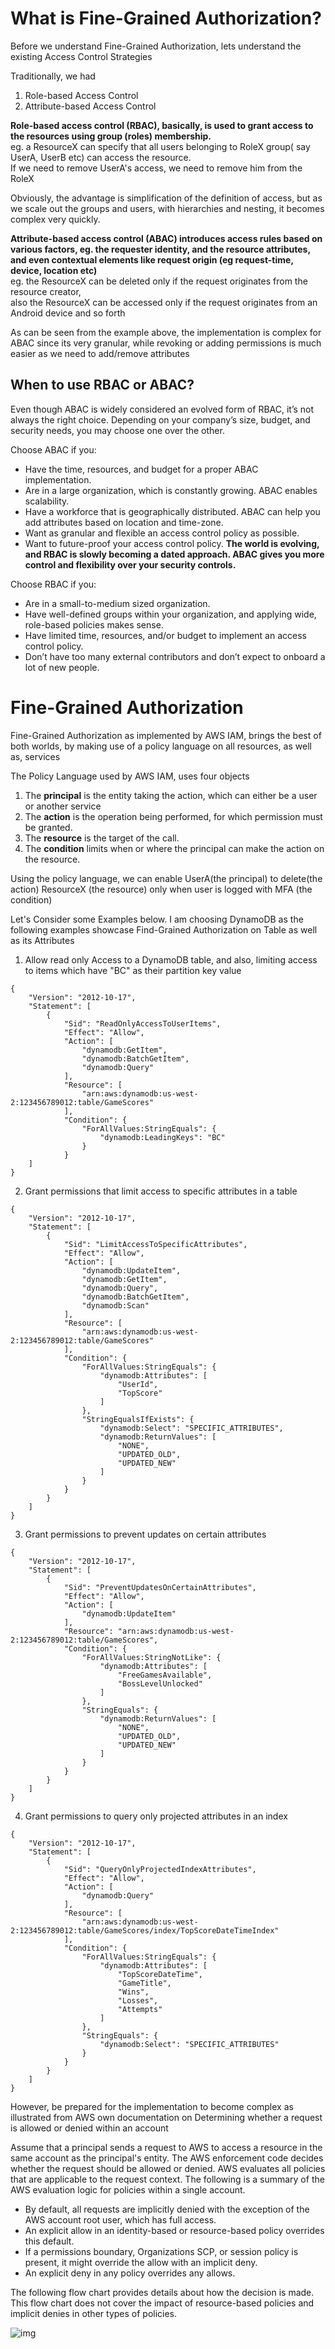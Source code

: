 # What is Fine-Grained Authorization?

Before we understand Fine-Grained Authorization, lets understand the existing Access Control Strategies

Traditionally, we had
1. Role-based Access Control
2. Attribute-based Access Control

**Role-based access control (RBAC), basically, is used to grant access to the resources using group (roles) membership.**  
eg. a ResourceX can specify that all users belonging to RoleX group( say UserA, UserB etc) can access the resource.  
If we need to remove UserA's access, we need to remove him from the RoleX

Obviously, the advantage is simplification of the definition of access, but as we scale out the groups and users, with hierarchies and nesting, it becomes complex very quickly.

**Attribute-based access control (ABAC) introduces access rules based on various factors, eg. the requester identity, and the resource attributes, and even contextual elements like request origin (eg request-time, device, location etc)**  
eg. the ResourceX can be deleted only if the request originates from the resource creator,   
also the ResourceX can be accessed only if the request originates from an Android device and so forth

As can be seen from the example above, the implementation is complex for ABAC since its very granular, while revoking or adding permissions is much easier as we need to add/remove attributes 


## When to use RBAC or ABAC?
Even though ABAC is widely considered an evolved form of RBAC, it’s not always the right choice. Depending on your company’s size, budget, and security needs, you may choose one over the other.

Choose ABAC if you:
* Have the time, resources, and budget for a proper ABAC implementation.
* Are in a large organization, which is constantly growing. ABAC enables scalability.
* Have a workforce that is geographically distributed. ABAC can help you add attributes based on location and time-zone.
* Want as granular and flexible an access control policy as possible.
* Want to future-proof your access control policy. 
**The world is evolving, and RBAC is slowly becoming a dated approach. ABAC gives you more control and flexibility over your security controls.**

Choose RBAC if you:
* Are in a small-to-medium sized organization.
* Have well-defined groups within your organization, and applying wide, role-based policies makes sense.
* Have limited time, resources, and/or budget to implement an access control policy.
* Don’t have too many external contributors and don’t expect to onboard a lot of new people.

# Fine-Grained Authorization

Fine-Grained Authorization as implemented by AWS IAM, brings the best of both worlds, by making use of a policy language on all resources, as well as, services

The Policy Language used by AWS IAM, uses four objects
1. The **principal** is the entity taking the action, which can either be a user or another service
2. The **action** is the operation being performed, for which permission must be granted. 
3. The **resource** is the target of the call.
4. The **condition** limits when or where the principal can make the action on the resource.

Using the policy language, we can enable UserA(the principal) to delete(the action) ResourceX (the resource) only when user is logged with MFA (the condition)

Let's Consider some Examples below. I am choosing DynamoDB as the following examples showcase Find-Grained Authorization on Table as well as its Attributes

1. Allow read only Access to a DynamoDB table, and also, limiting access to items which have "BC" as their partition key value  
```text
{
    "Version": "2012-10-17",
    "Statement": [
        {
            "Sid": "ReadOnlyAccessToUserItems",
            "Effect": "Allow",
            "Action": [
                "dynamodb:GetItem",
                "dynamodb:BatchGetItem",
                "dynamodb:Query"
            ],
            "Resource": [
                "arn:aws:dynamodb:us-west-2:123456789012:table/GameScores"
            ],
            "Condition": {
                "ForAllValues:StringEquals": {
                    "dynamodb:LeadingKeys": "BC"
                }
            }
    ]
}
```
2. Grant permissions that limit access to specific attributes in a table
```text
{
    "Version": "2012-10-17",
    "Statement": [
        {
            "Sid": "LimitAccessToSpecificAttributes",
            "Effect": "Allow",
            "Action": [
                "dynamodb:UpdateItem",
                "dynamodb:GetItem",
                "dynamodb:Query",
                "dynamodb:BatchGetItem",
                "dynamodb:Scan"
            ],
            "Resource": [
                "arn:aws:dynamodb:us-west-2:123456789012:table/GameScores"
            ],
            "Condition": {
                "ForAllValues:StringEquals": {
                    "dynamodb:Attributes": [
                        "UserId",
                        "TopScore"
                    ]
                },
                "StringEqualsIfExists": {
                    "dynamodb:Select": "SPECIFIC_ATTRIBUTES",
                    "dynamodb:ReturnValues": [
                        "NONE",
                        "UPDATED_OLD",
                        "UPDATED_NEW"
                    ]
                }
            }
        }
    ]
}
```
3. Grant permissions to prevent updates on certain attributes
```text
{
    "Version": "2012-10-17",
    "Statement": [
        {
            "Sid": "PreventUpdatesOnCertainAttributes",
            "Effect": "Allow",
            "Action": [
                "dynamodb:UpdateItem"
            ],
            "Resource": "arn:aws:dynamodb:us-west-2:123456789012:table/GameScores",
            "Condition": {
                "ForAllValues:StringNotLike": {
                    "dynamodb:Attributes": [
                        "FreeGamesAvailable",
                        "BossLevelUnlocked"
                    ]
                },
                "StringEquals": {
                    "dynamodb:ReturnValues": [
                        "NONE",
                        "UPDATED_OLD",
                        "UPDATED_NEW"
                    ]
                }
            }
        }
    ]
}
```
4. Grant permissions to query only projected attributes in an index
```text
{
    "Version": "2012-10-17",
    "Statement": [
        {
            "Sid": "QueryOnlyProjectedIndexAttributes",
            "Effect": "Allow",
            "Action": [
                "dynamodb:Query"
            ],
            "Resource": [
                "arn:aws:dynamodb:us-west-2:123456789012:table/GameScores/index/TopScoreDateTimeIndex"
            ],
            "Condition": {
                "ForAllValues:StringEquals": {
                    "dynamodb:Attributes": [
                        "TopScoreDateTime",
                        "GameTitle",
                        "Wins",
                        "Losses",
                        "Attempts"
                    ]
                },
                "StringEquals": {
                    "dynamodb:Select": "SPECIFIC_ATTRIBUTES"
                }
            }
        }
    ]
}
```


However, be prepared for the implementation to become complex as illustrated from AWS own documentation on Determining whether a request is allowed or denied within an account

Assume that a principal sends a request to AWS to access a resource in the same account as the principal's entity. The AWS enforcement code decides whether the request should be allowed or denied. AWS evaluates all policies that are applicable to the request context. The following is a summary of the AWS evaluation logic for policies within a single account.

* By default, all requests are implicitly denied with the exception of the AWS account root user, which has full access. 
* An explicit allow in an identity-based or resource-based policy overrides this default.
* If a permissions boundary, Organizations SCP, or session policy is present, it might override the allow with an implicit deny.
* An explicit deny in any policy overrides any allows.

The following flow chart provides details about how the decision is made. This flow chart does not cover the impact of resource-based policies and implicit denies in other types of policies.

![img](imgs/PolicyEvaluationHorizontal111621.png)
 